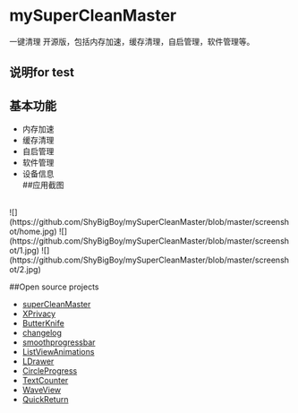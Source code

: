 # mySuperCleanMaster
一键清理 开源版，包括内存加速，缓存清理，自启管理，软件管理等。 <br> 

## 说明for test

## 基本功能
* 内存加速
* 缓存清理
* 自启管理
* 软件管理
* 设备信息<br>
##应用截图
<br>
![](https://github.com/ShyBigBoy/mySuperCleanMaster/blob/master/screenshot/home.jpg)  
![](https://github.com/ShyBigBoy/mySuperCleanMaster/blob/master/screenshot/1.jpg) 
![](https://github.com/ShyBigBoy/mySuperCleanMaster/blob/master/screenshot/2.jpg) 

##Open source projects
* [superCleanMaster](https://github.com/joyoyao/superCleanMaster)  
* [XPrivacy](https://github.com/M66B/XPrivacy)  
* [ButterKnife](http://jakewharton.github.io/butterknife/)  
* [changelog](https://github.com/gabrielemariotti/changeloglib)  
* [smoothprogressbar](https://github.com/castorflex/SmoothProgressBar)  
* [ListViewAnimations](https://github.com/nhaarman/ListViewAnimations)  
* [LDrawer](https://github.com/ikimuhendis/LDrawer)  
* [CircleProgress](https://github.com/lzyzsd/CircleProgress)  
* [TextCounter](https://github.com/premnirmal/TextCounter)  
* [WaveView](https://github.com/john990/WaveView) 
* [QuickReturn](https://github.com/lawloretienne/QuickReturn)

